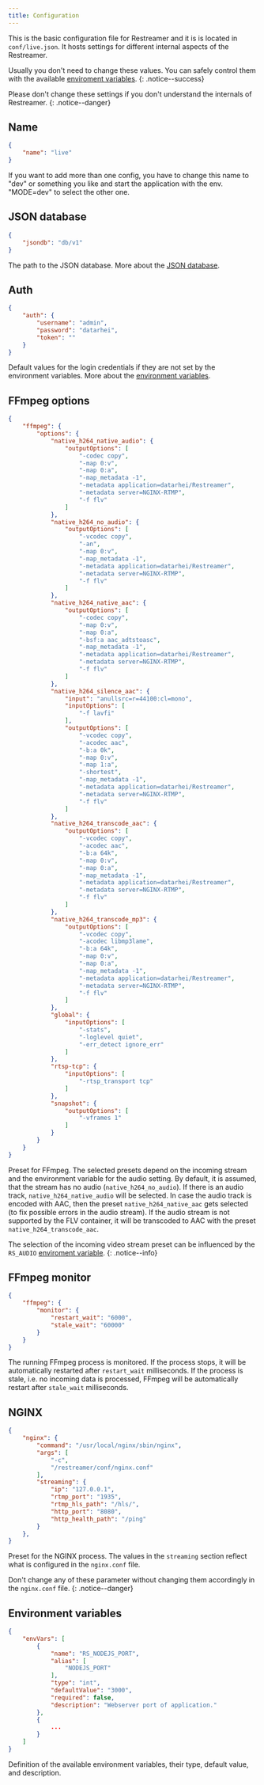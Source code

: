 ```yaml
---
title: Configuration
---
```


This is the basic configuration file for Restreamer and it is is located in `conf/live.json`. It hosts settings for different
internal aspects of the Restreamer.

Usually you don't need to change these values. You can safely control them with the available [enviroment variables](references-environment-vars.html).
{: .notice--success}

Please don't change these settings if you don't understand the internals of Restreamer.
{: .notice--danger}

## Name

```json
{
    "name": "live"
}
```
If you want to add more than one config, you have to change this name to "dev" or something you like and start the application with the env. "MODE=dev" to select the other one.

## JSON database

```json
{
    "jsondb": "db/v1"
}
```

The path to the JSON database. More about the [JSON database](https://www.npmjs.com/package/node-jsondb).

## Auth

```json
{
    "auth": {
        "username": "admin",   
        "password": "datarhei",
        "token": ""
    }
}
```
Default values for the login credentials if they are not set by the environment variables.
More about the [environment variables](references-environment-vars.html).

## FFmpeg options

```json
{
    "ffmpeg": {
        "options": {
            "native_h264_native_audio": {
                "outputOptions": [
                    "-codec copy",
                    "-map 0:v",
                    "-map 0:a",
                    "-map_metadata -1",
                    "-metadata application=datarhei/Restreamer",
                    "-metadata server=NGINX-RTMP",
                    "-f flv"
                ]
            },
            "native_h264_no_audio": {
                "outputOptions": [
                    "-vcodec copy",
                    "-an",
                    "-map 0:v",
                    "-map_metadata -1",
                    "-metadata application=datarhei/Restreamer",
                    "-metadata server=NGINX-RTMP",
                    "-f flv"
                ]
            },
            "native_h264_native_aac": {
                "outputOptions": [
                    "-codec copy",
                    "-map 0:v",
                    "-map 0:a",
                    "-bsf:a aac_adtstoasc",
                    "-map_metadata -1",
                    "-metadata application=datarhei/Restreamer",
                    "-metadata server=NGINX-RTMP",
                    "-f flv"
                ]
            },
            "native_h264_silence_aac": {
                "input": "anullsrc=r=44100:cl=mono",
                "inputOptions": [
                    "-f lavfi"
                ],
                "outputOptions": [
                    "-vcodec copy",
                    "-acodec aac",
                    "-b:a 0k",
                    "-map 0:v",
                    "-map 1:a",
                    "-shortest",
                    "-map_metadata -1",
                    "-metadata application=datarhei/Restreamer",
                    "-metadata server=NGINX-RTMP",
                    "-f flv"
                ]
            },
            "native_h264_transcode_aac": {
                "outputOptions": [
                    "-vcodec copy",
                    "-acodec aac",
                    "-b:a 64k",
                    "-map 0:v",
                    "-map 0:a",
                    "-map_metadata -1",
                    "-metadata application=datarhei/Restreamer",
                    "-metadata server=NGINX-RTMP",
                    "-f flv"
                ]
            },
            "native_h264_transcode_mp3": {
                "outputOptions": [
                    "-vcodec copy",
                    "-acodec libmp3lame",
                    "-b:a 64k",
                    "-map 0:v",
                    "-map 0:a",
                    "-map_metadata -1",
                    "-metadata application=datarhei/Restreamer",
                    "-metadata server=NGINX-RTMP",
                    "-f flv"
                ]
            },
            "global": {
                "inputOptions": [
                    "-stats",
                    "-loglevel quiet",
                    "-err_detect ignore_err"
                ]
            },
            "rtsp-tcp": {
                "inputOptions": [
                    "-rtsp_transport tcp"
                ]
            },
            "snapshot": {
                "outputOptions": [
                    "-vframes 1"
                ]
            }
        }
    }
}
```

Preset for FFmpeg. The selected presets depend on the incoming stream and the environment variable for the audio setting. By default, it is assumed, that
the stream has no audio (`native_h264_no_audio`). If there is an audio track, `native_h264_native_audio` will be selected. In case the audio track
is encoded with AAC, then the preset `native_h264_native_aac` gets selected (to fix possible errors in the audio stream). If the audio stream is
not supported by the FLV container, it will be transcoded to AAC with the preset `native_h264_transcode_aac`. 

The selection of the incoming video stream preset can be influenced by the `RS_AUDIO` [enviroment variable](references-environment-vars.html).
{: .notice--info}
        
## FFmpeg monitor

```json
{
    "ffmpeg": {
        "monitor": {
            "restart_wait": "6000",  
            "stale_wait": "60000"
        }
    }
}
```

The running FFmpeg process is monitored. If the process stops, it will be automatically restarted after `restart_wait` milliseconds. If the process
is stale, i.e. no incoming data is processed, FFmpeg will be automatically restart after `stale_wait` milliseconds.

## NGINX

```json
{
    "nginx": {
        "command": "/usr/local/nginx/sbin/nginx",
        "args": [
            "-c",
            "/restreamer/conf/nginx.conf"
        ],
        "streaming": {
            "ip": "127.0.0.1",
            "rtmp_port": "1935",
            "rtmp_hls_path": "/hls/",
            "http_port": "8080",
            "http_health_path": "/ping"
        }
    },
}
```

Preset for the NGINX process. The values in the `streaming` section reflect what is configured in the `nginx.conf` file.

Don't change any of these parameter without changing them accordingly in the `nginx.conf` file.
{: .notice--danger}

## Environment variables
```json
{
    "envVars": [
        {
            "name": "RS_NODEJS_PORT",
            "alias": [
                "NODEJS_PORT"
            ],
            "type": "int",
            "defaultValue": "3000",
            "required": false,
            "description": "Webserver port of application."
        },
        {
            ...
        }
    ]
}
```

Definition of the available environment variables, their type, default value, and description.
